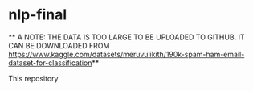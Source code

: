 # nlp-final
** A NOTE: THE DATA IS TOO LARGE TO BE UPLOADED TO GITHUB. IT CAN BE DOWNLOADED FROM https://www.kaggle.com/datasets/meruvulikith/190k-spam-ham-email-dataset-for-classification**

This repository 
